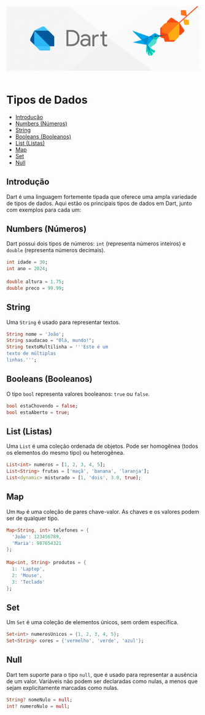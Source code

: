<div align="center">
  <a href="https://github.com/joseferreira-dev/my-study-notes/tree/main/dart"><img src="../../banner.png"></a>
</div>
<br>

# Tipos de Dados

- [Introdução](#introdução)
- [Numbers (Números)](#numbers-números)
- [String](#string)
- [Booleans (Booleanos)](#booleans-booleanos)
- [List (Listas)](#list-listas)
- [Map](#map)
- [Set](#set)
- [Null](#null)

## Introdução

Dart é uma linguagem fortemente tipada que oferece uma ampla variedade de tipos de dados. Aqui estão os principais tipos de dados em Dart, junto com exemplos para cada um:

## Numbers (Números)

Dart possui dois tipos de números: `int` (representa números inteiros) e `double` (representa números decimais).

```dart
int idade = 30;
int ano = 2024;

double altura = 1.75;
double preco = 99.99;
```

## String

Uma `String` é usado para representar textos.

```dart
String nome = 'João';
String saudacao = "Olá, mundo!";
String textoMultilinha = '''Este é um
texto de múltiplas
linhas.''';
```

## Booleans (Booleanos)

O tipo `bool` representa valores booleanos: `true` ou `false`.

```dart
bool estaChovendo = false;
bool estaAberto = true;
```

## List (Listas)

Uma `List` é uma coleção ordenada de objetos. Pode ser homogênea (todos os elementos do mesmo tipo) ou heterogênea.

```dart
List<int> numeros = [1, 2, 3, 4, 5];
List<String> frutas = ['maçã', 'banana', 'laranja'];
List<dynamic> misturado = [1, 'dois', 3.0, true];
```

## Map

Um `Map` é uma coleção de pares chave-valor. As chaves e os valores podem ser de qualquer tipo.

```dart
Map<String, int> telefones = {
  'João': 123456789,
  'Maria': 987654321
};

Map<int, String> produtos = {
  1: 'Laptop',
  2: 'Mouse',
  3: 'Teclado'
};
```

## Set

Um `Set` é uma coleção de elementos únicos, sem ordem específica.

```dart
Set<int> numerosUnicos = {1, 2, 3, 4, 5};
Set<String> cores = {'vermelho', 'verde', 'azul'};
```

## Null

Dart tem suporte para o tipo `null`, que é usado para representar a ausência de um valor. Variáveis não podem ser declaradas como nulas, a menos que sejam explicitamente marcadas como nulas.

```dart
String? nomeNulo = null;
int? numeroNulo = null;
```